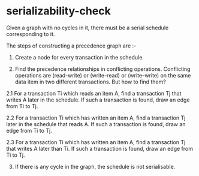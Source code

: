 # serializability-check

Given a graph with no cycles in it, there must be a serial schedule corresponding to it.

The steps of constructing a precedence graph are :-

1. Create a node for every transaction in the schedule.

2. Find the precedence relationships in conflicting operations. Conflicting
   operations are (read-write) or (write-read) or (write–write) on the same data
   item in two different transactions. But how to find them?

  2.1 For a transaction Ti which reads an item A, find a transaction Tj that
      writes A later in the schedule. If such a transaction is found, draw an
      edge from Ti to Tj.
      
  2.2 For a transaction Ti which has written an item A, find a transaction Tj
      later in the schedule that reads A. If such a transaction is found, draw
      an edge from Ti to Tj.
      
  2.3 For a transaction Ti which has written an item A, find a transaction Tj
      that writes A later than Ti. If such a transaction is found, draw an edge
      from Ti to Tj.
      
3. If there is any cycle in the graph, the schedule is not serialisable.
